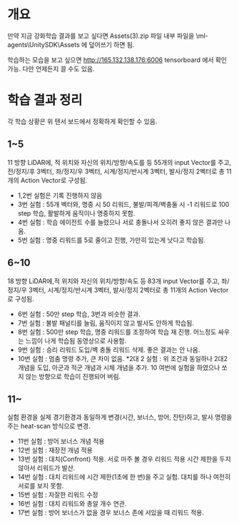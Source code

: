 # 개요

만약 지금 강화학습 결과를 보고 싶다면 Assets(3).zip 파일 내부 파일을
\ml-agents\UnitySDK\Assets 에 덮어쓰기 하면 됨.


학습하는 모습을 보고 싶으면
http://165.132.138.176:6006 tensorboard 에서 확인 가능. 다만 언제든지 끌 수도 있음.

# 학습 결과 정리
각 학습 상황은 위 텐서 보드에서 정확하게 확인할 수 있음.


## 1~5
11 방향 LiDAR에, 적 위치와 자신의 위치/방향/속도를 등 55개의 input Vector를 주고, 전/정지/후 3벡터, 좌/정지/우 3벡터, 시계/정지/반시계 3벡터, 발사/정지 2벡터로 총 11개의 Action Vector로 구성됨. 

 * 1,2번 실험은 기록 진행하지 않음
 * 3번 실험 : 55개 벡터와, 명중 시 50 리워드, 불발/피격/벽충둘 시 -1 리워드로 100 step 학습, 활발하게 움직이나 명중하지 못함.
 * 4번 실험 : 학습 에이전트 수를 늘렸으나 서로 충돌나서 오히려 좋지 않은 결과만 나옴.
 * 5번 실험 : 명중 리워드를 5로 줄이고 진행, 가만히 있는게 낫다고 학습됨.
 
 ## 6~10
 18 방향 LiDAR에,적 위치와 자신의 위치/방향/속도 등 83개 input Vector를 주고, 좌/정지/우 3벡터, 시계/정지/반시계 3벡터, 발사/정지 2벡터로 총 11개의 Action Vector로 구성됨.
 
 * 6번 실험 : 50만 step 학습, 3번과 비슷한 결과.
 * 7번 실험 : 불발 패널티를 늘림, 움직이지 않고 발사도 안하게 학습됨.
 * 8번 실험 : 500만 step 학습, 명중 리워드를 조정하여 학습 재 진행. 어느정도 싸우는 느낌이 나게 학습됨 동영상으로 사용함.
 * 9번 실험 : 승리 리워드 도입/벽 충돌 리워드 삭제. 좋은 결과는 안 나옴.
 * 10번 실험 : 멈춤 명령 추가, 큰 차이 없음.
 *2대 2 실험 : 위 조건과 동일하나 2대2 개념을 도입, 아군과 적군 개념과 시체 개념을 추가. 10 여번에 실험을 하였으나 쏘지 않는 방향으로 학습이 진행되어 버림.
 ## 11~
 실험 환경을 실제 경기환경과 동일하게 변경(시간, 보너스, 방어, 잔탄)하고, 발사 명령을 주는 heat-scan 방식으로 변경.
 
 * 11번 실험 : 방어 보너스 개념 적용
 * 12번 실험 : 재장전 개념 적용
 * 13번 실험 : 대치(Confront) 적용. 서로 마주 볼 경우 리워드 적용 시간 제한을 두지 않아서 리워드가 발산.
 * 14번 실험 : 대치 리워드에 시간 제한(1초에 한 번)을 주고 실험. 대치를 하나 여전히 서로를 보지 못함.
 * 15번 실험 : 자잘한 리워드 수정
 * 16번 실험 : 대치 리워드와 총알 개수 연관.
 * 17번 실험 : 방어 보너스가 없을 경우 보너스 존에 서있을 때 리워드 적용.
 
 
